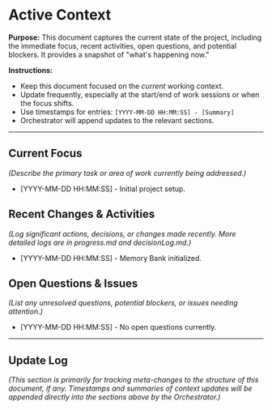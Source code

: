 # Active Context

**Purpose:** This document captures the current state of the project, including the immediate focus, recent activities, open questions, and potential blockers. It provides a snapshot of "what's happening now."

**Instructions:**
*   Keep this document focused on the *current* working context.
*   Update frequently, especially at the start/end of work sessions or when the focus shifts.
*   Use timestamps for entries: `[YYYY-MM-DD HH:MM:SS] - [Summary]`
*   Orchestrator will append updates to the relevant sections.

---

## Current Focus

*(Describe the primary task or area of work currently being addressed.)*

*   [YYYY-MM-DD HH:MM:SS] - Initial project setup.

## Recent Changes & Activities

*(Log significant actions, decisions, or changes made recently. More detailed logs are in progress.md and decisionLog.md.)*

*   [YYYY-MM-DD HH:MM:SS] - Memory Bank initialized.

## Open Questions & Issues

*(List any unresolved questions, potential blockers, or issues needing attention.)*

*   [YYYY-MM-DD HH:MM:SS] - No open questions currently.

---

## Update Log

*(This section is primarily for tracking meta-changes to the structure of this document, if any. Timestamps and summaries of context updates will be appended directly into the sections above by the Orchestrator.)*